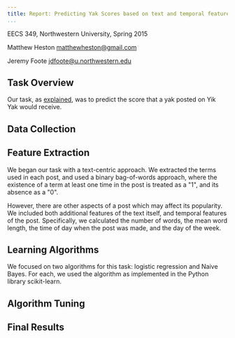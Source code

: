 ```yaml
---
title: Report: Predicting Yak Scores based on text and temporal features
...
```


EECS 349, Northwestern University, Spring 2015

Matthew Heston
<matthewheston@gmail.com>

Jeremy Foote
<jdfoote@u.northwestern.edu>

Task Overview
---------------

Our task, as [explained](abstract.html), was to predict the score that a yak posted on Yik Yak would receive. 

Data Collection
----------------

Feature Extraction
----------------

We began our task with a text-centric approach. We extracted the terms used in each post, and used a binary bag-of-words approach, where the existence of a term at least one time in the post is treated as a "1", and its absence as a "0".

However, there are other aspects of a post which may affect its popularity. We included both additional features of the text itself, and temporal features of the post. Specifically, we calculated the number of words, the mean word length, the time of day when the post was made, and the day of the week.

Learning Algorithms
-------------------

We focused on two algorithms for this task: logistic regression and Naive Bayes. For each, we used the algorithm as implemented in the Python library scikit-learn. 

Algorithm Tuning
----------------

Final Results
-----------------
